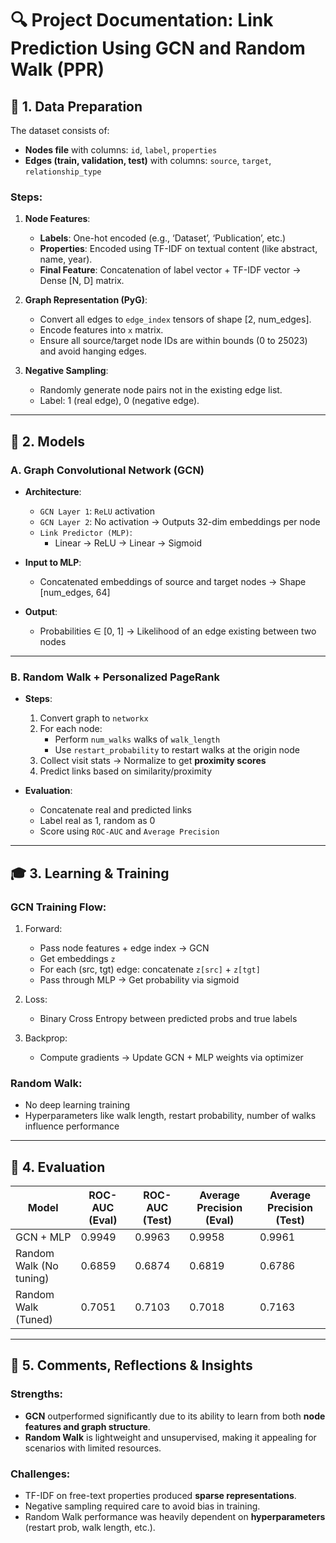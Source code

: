 
# 🔍 Project Documentation: Link Prediction Using GCN and Random Walk (PPR)


## 📁 **1. Data Preparation**

The dataset consists of:
- **Nodes file** with columns: `id`, `label`, `properties`
- **Edges (train, validation, test)** with columns: `source`, `target`, `relationship_type`

### Steps:
1. **Node Features**:
   - **Labels**: One-hot encoded (e.g., ‘Dataset’, ‘Publication’, etc.)
   - **Properties**: Encoded using TF-IDF on textual content (like abstract, name, year).
   - **Final Feature**: Concatenation of label vector + TF-IDF vector → Dense [N, D] matrix.

2. **Graph Representation (PyG)**:
   - Convert all edges to `edge_index` tensors of shape [2, num_edges].
   - Encode features into `x` matrix.
   - Ensure all source/target node IDs are within bounds (0 to 25023) and avoid hanging edges.

3. **Negative Sampling**:
   - Randomly generate node pairs not in the existing edge list.
   - Label: 1 (real edge), 0 (negative edge).

---

## 🧠 **2. Models**

### A. **Graph Convolutional Network (GCN)**

- **Architecture**:
  - `GCN Layer 1`: `ReLU` activation
  - `GCN Layer 2`: No activation → Outputs 32-dim embeddings per node
  - `Link Predictor (MLP)`: 
    - Linear → ReLU → Linear → Sigmoid

- **Input to MLP**:
  - Concatenated embeddings of source and target nodes → Shape [num_edges, 64]

- **Output**:
  - Probabilities ∈ [0, 1] → Likelihood of an edge existing between two nodes

---

### B. **Random Walk + Personalized PageRank**

- **Steps**:
  1. Convert graph to `networkx`
  2. For each node:
     - Perform `num_walks` walks of `walk_length`
     - Use `restart_probability` to restart walks at the origin node
  3. Collect visit stats → Normalize to get **proximity scores**
  4. Predict links based on similarity/proximity

- **Evaluation**:
  - Concatenate real and predicted links
  - Label real as 1, random as 0
  - Score using `ROC-AUC` and `Average Precision`

---

## 🎓 **3. Learning & Training**

### GCN Training Flow:

1. Forward:
   - Pass node features + edge index → GCN
   - Get embeddings `z`
   - For each (src, tgt) edge: concatenate `z[src]` + `z[tgt]`
   - Pass through MLP → Get probability via sigmoid

2. Loss:
   - Binary Cross Entropy between predicted probs and true labels

3. Backprop:
   - Compute gradients → Update GCN + MLP weights via optimizer

### Random Walk:
- No deep learning training
- Hyperparameters like walk length, restart probability, number of walks influence performance

---

## 🧪 **4. Evaluation**

| Model               | ROC-AUC (Eval) | ROC-AUC (Test) | Average Precision (Eval) | Average Precision (Test) |
|--------------------|----------------|----------------|---------------------------|---------------------------|
| GCN + MLP          | 0.9949         | 0.9963         | 0.9958                    | 0.9961                    |
| Random Walk (No tuning) | 0.6859         | 0.6874         | 0.6819                    | 0.6786                    |
| Random Walk (Tuned) | 0.7051         | 0.7103         | 0.7018                    | 0.7163                    |

---

## 💬 **5. Comments, Reflections & Insights**

### Strengths:
- **GCN** outperformed significantly due to its ability to learn from both **node features and graph structure**.
- **Random Walk** is lightweight and unsupervised, making it appealing for scenarios with limited resources.

### Challenges:
- TF-IDF on free-text properties produced **sparse representations**.
- Negative sampling required care to avoid bias in training.
- Random Walk performance was heavily dependent on **hyperparameters** (restart prob, walk length, etc.).



